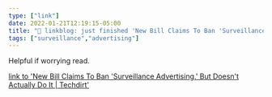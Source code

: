 ```yaml
---
type: ["link"]
date: 2022-01-21T12:19:15-05:00
title: "🔗 linkblog: just finished 'New Bill Claims To Ban 'Surveillance Advertising,' But Doesn't Actually Do It | Techdirt'"
tags: ["surveillance","advertising"]
---
```

Helpful if worrying read.
 
[link to 'New Bill Claims To Ban 'Surveillance Advertising,' But Doesn't Actually Do It | Techdirt'](https://www.techdirt.com/articles/20220119/06313148310/new-bill-claims-to-ban-surveillance-advertising-doesnt-actually-do-it.shtml)
